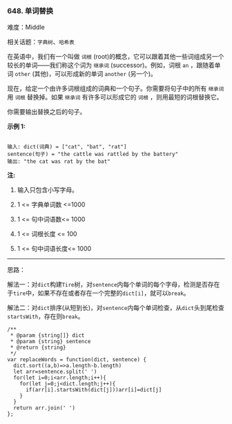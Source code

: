 ### 648. 单词替换

难度：Middle

相关话题：`字典树`、`哈希表`

在英语中，我们有一个叫做 `词根` (root)的概念，它可以跟着其他一些词组成另一个较长的单词&mdash;&mdash;我们称这个词为 `继承词` (successor)。例如，词根 `an` ，跟随着单词 `other` (其他)，可以形成新的单词 `another` (另一个)。



现在，给定一个由许多词根组成的词典和一个句子。你需要将句子中的所有 `继承词` 用 `词根` 替换掉。如果 `继承词` 有许多可以形成它的 `词根` ，则用最短的词根替换它。



你需要输出替换之后的句子。



**示例 1:** 



```

输入: dict(词典) = ["cat", "bat", "rat"]
sentence(句子) = "the cattle was rattled by the battery"
输出: "the cat was rat by the bat"
```


**注:** 




1. 输入只包含小写字母。

2. 1 <= 字典单词数 <=1000

3. 1 <= 句中词语数<= 1000

4. 1 <= 词根长度 <= 100

5. 1 <= 句中词语长度<= 1000






-----

思路：

解法一：对`dict`构建`Tire`树，对`sentence`内每个单词的每个字母，检测是否存在于`tire`中，如果不存在或者存在一个完整的`dict[i]`，就可以`break`。

解法二：对`dict`排序(从短到长)，对`sentence`内每个单词检查，从`dict`头到尾检查`startsWith`，存在则`break`。

```
/**
 * @param {string[]} dict
 * @param {string} sentence
 * @return {string}
 */
var replaceWords = function(dict, sentence) {
  dict.sort((a,b)=>a.length-b.length)
  let arr=sentence.split(' ')
  for(let i=0;i<arr.length;i++){
    for(let j=0;j<dict.length;j++){
      if(arr[i].startsWith(dict[j]))arr[i]=dict[j]
    }
  }
  return arr.join(' ')
};
```

